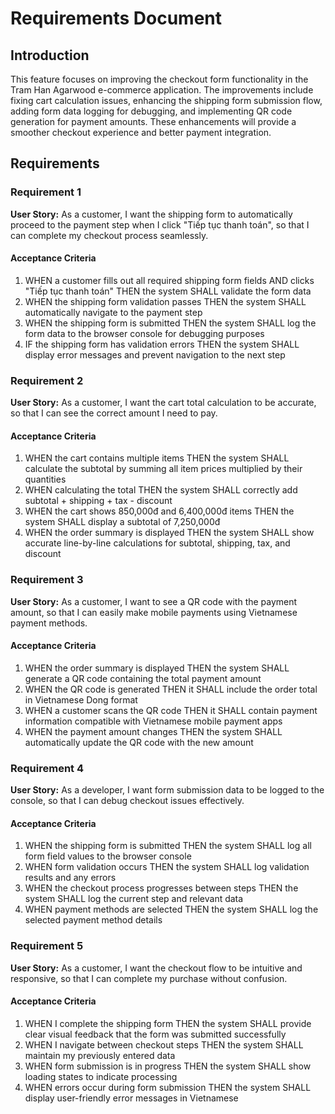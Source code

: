 # Requirements Document

## Introduction

This feature focuses on improving the checkout form functionality in the Tram Han Agarwood e-commerce application. The improvements include fixing cart calculation issues, enhancing the shipping form submission flow, adding form data logging for debugging, and implementing QR code generation for payment amounts. These enhancements will provide a smoother checkout experience and better payment integration.

## Requirements

### Requirement 1

**User Story:** As a customer, I want the shipping form to automatically proceed to the payment step when I click "Tiếp tục thanh toán", so that I can complete my checkout process seamlessly.

#### Acceptance Criteria

1. WHEN a customer fills out all required shipping form fields AND clicks "Tiếp tục thanh toán" THEN the system SHALL validate the form data
2. WHEN the shipping form validation passes THEN the system SHALL automatically navigate to the payment step
3. WHEN the shipping form is submitted THEN the system SHALL log the form data to the browser console for debugging purposes
4. IF the shipping form has validation errors THEN the system SHALL display error messages and prevent navigation to the next step

### Requirement 2

**User Story:** As a customer, I want the cart total calculation to be accurate, so that I can see the correct amount I need to pay.

#### Acceptance Criteria

1. WHEN the cart contains multiple items THEN the system SHALL calculate the subtotal by summing all item prices multiplied by their quantities
2. WHEN calculating the total THEN the system SHALL correctly add subtotal + shipping + tax - discount
3. WHEN the cart shows 850,000đ and 6,400,000đ items THEN the system SHALL display a subtotal of 7,250,000đ
4. WHEN the order summary is displayed THEN the system SHALL show accurate line-by-line calculations for subtotal, shipping, tax, and discount

### Requirement 3

**User Story:** As a customer, I want to see a QR code with the payment amount, so that I can easily make mobile payments using Vietnamese payment methods.

#### Acceptance Criteria

1. WHEN the order summary is displayed THEN the system SHALL generate a QR code containing the total payment amount
2. WHEN the QR code is generated THEN it SHALL include the order total in Vietnamese Dong format
3. WHEN a customer scans the QR code THEN it SHALL contain payment information compatible with Vietnamese mobile payment apps
4. WHEN the payment amount changes THEN the system SHALL automatically update the QR code with the new amount

### Requirement 4

**User Story:** As a developer, I want form submission data to be logged to the console, so that I can debug checkout issues effectively.

#### Acceptance Criteria

1. WHEN the shipping form is submitted THEN the system SHALL log all form field values to the browser console
2. WHEN form validation occurs THEN the system SHALL log validation results and any errors
3. WHEN the checkout process progresses between steps THEN the system SHALL log the current step and relevant data
4. WHEN payment methods are selected THEN the system SHALL log the selected payment method details

### Requirement 5

**User Story:** As a customer, I want the checkout flow to be intuitive and responsive, so that I can complete my purchase without confusion.

#### Acceptance Criteria

1. WHEN I complete the shipping form THEN the system SHALL provide clear visual feedback that the form was submitted successfully
2. WHEN I navigate between checkout steps THEN the system SHALL maintain my previously entered data
3. WHEN form submission is in progress THEN the system SHALL show loading states to indicate processing
4. WHEN errors occur during form submission THEN the system SHALL display user-friendly error messages in Vietnamese